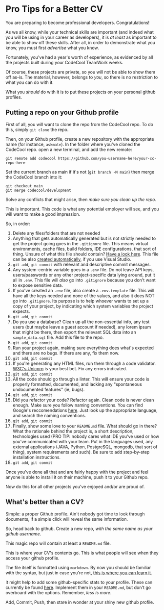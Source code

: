 # Pro Tips for a Better CV
 
You are preparing to become professional developers. Congratulations!
 
As we all know, while your technical skills are important (and indeed what you will be using in your career as developers), it is *at least* as important to be able to show off these skills. After all, in order to demonstrate what you know, you must first *advertise* what you know.
 
Fortunately, you've had a year's worth of experience, as evidenced by all the projects built during your CodeCool TeamWork weeks.
 
Of course, these projects are private, so you will not be able to show them off as-is. The material, however, belongs to *you*, so there is no restriction to what you can do with it.
 
What you *should* do with it is to put these projects on your personal github profiles.
 
## Putting a repo on your Github profile
 
First of all, you will want to clone the repo from the CodeCool repo. To do this, simply `git clone` the repo.
 
Then, on your Github profile, create a new repository with the appropriate name (for instance, `askmate`). In the folder where you've cloned the CodeCool repo. open a new terminal, and add the new remote:
 
```shell
git remote add codecool https://github.com/you-username-here/your-cc-repo-here
```
 
Set the current branch as main if it's not (`git branch -M main`) then merge the CodeCool branch into it:
 
```shell
git checkout main
git merge codecool/development
```
 
Solve any conflicts that might arise, then *make sure you clean up the repo*.
 
This is important. This code is what any potential employer will see, and you will want to make a good impression.
 
So, in order:
 
1. Delete any files/folders that are not needed
2. Anything that gets automatically generated but is not strictly needed to get the project going goes in the `.gitignore` file. This means virtual environments, cache files, build folders, IDE configurations, that sort of thing. Unsure of what this file should contain? [Have a look here](https://github.com/github/gitignore). This file can be also [created automatically](https://elanderson.net/2020/10/add-git-ignore-to-an-existing-visual-studio-solution-new-git-experience/), if you use Visual Studio.
3. `git add`, `git commit` with relevant and descriptive commit messages.
4. Any system-centric variable goes in a `.env` file. Do not leave API keys, users/passwords or any other project-specific data lying around, put it all in `.env`. This file will *also* go into `.gitignore` because you don't want to expose sensitive data.
5. If you've created an `.env` file, also create a `.env.template` file. This will have all the keys needed and none of the values, and also it does NOT go into `.gitignore`. Its purpose is to help whoever wants to set up a copy of your project, by indicating which system variables the project expects.
6. `git add`, `git commit`
7. Do you use a database? Clean up all the non-essential info, any test users (but maybe leave a guest account if needed), any lorem ipsum that might be there, then export the relevant SQL data into an `sample_data.sql` file. Add this file to the repo.
8. `git add`, `git commit`
9. Run your project again, making sure everything does what's expected and there are no bugs. If there are any, fix them now.
10. `git add`, `git commit`
11. If you're generating any HTML files, run them through a code validator. [W3C's Unicorn](https://validator.w3.org/unicorn/#validate-by-input+task_conformance) is your best bet. Fix any errors indicated.
12. `git add`, `git commit`
13. All the code should go through a linter. This will ensure your code is properly formatted, documented, and lacking any "spontaneous undocumented features" (ie, bugs).
14. `git add`, `git commit`
15. Did you refactor your code? Refactor again. Clean code is never clean enough. Make sure you follow naming conventions. You can find Google's reccomendations [here](https://google.github.io/styleguide/). Just look up the appropriate language, and search the naming conventions.
16. `git add`, `git commit`
17. Finally, show some love to your `README.md` file. What should go in there? What the rationale behind the project is, a short description, technologies used (PRO TIP: nobody cares what IDE you've used or how you've communicated with your team. Put in the languages used, any external applications (JAVA, Python, PostgreSQL, mongodb, that sort of thing), system requirements and such). Be sure to add step-by-step installation instructions.
18. `git add`, `git commit`
 
Once you've done all that and are fairly happy with the project and feel anyone is able to install it on their machine, push it to your Github repo.
 
Now do this for all other projects you've enjoyed and/or are proud of.
 
## What's better than a CV?
 
Simple: a proper Github profile. Ain't nobody got time to look through documents, if a simple click will reveal the same information.
 
So, head back to github. Create a new repo, *with the same name as your github username*.
 
This magic repo will contain at least a `README.md` file.
 
This is where your CV's contents go. This is what people will see when they access your github profile.
 
The file itself is formatted using `markdown`. By now you should be familiar with the syntax, but just in case you're not, [this is where you can learn it](https://www.markdownguide.org/getting-started/).
 
It might help to add some github-specific stats to your profile. These can currently be found [here](https://github.com/anuraghazra/github-readme-stats). Implement them in your `README.md`, but don't go overboard with the options. Remember, *less is more*.
 
Add, Commit, Push, then stare in wonder at your shiny new github profile.

